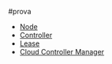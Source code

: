 #prova
- [Node](Node.md)
- [Controller](Controller.md)
- [Lease](Lease.md)
- [Cloud Controller Manager](Cloud%20Controller%20Manager.md)